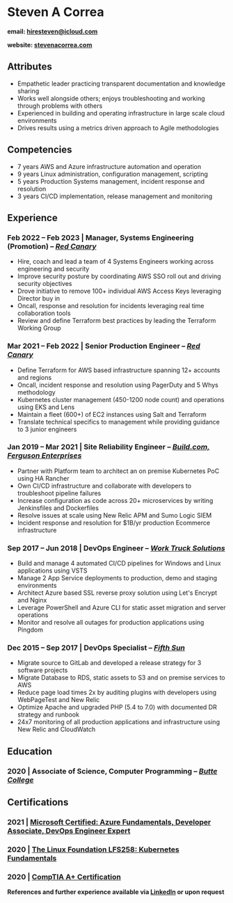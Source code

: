 # Steven A Correa

**email: [hiresteven@icloud.com](mailto:hiresteven@icloud.com)**

**website: [stevenacorrea.com](https://stevenacorrea.com)**

## Attributes

  * Empathetic leader practicing transparent documentation and knowledge sharing
  * Works well alongside others; enjoys troubleshooting and working through problems with others
  * Experienced in building and operating infrastructure in large scale cloud environments
  * Drives results using a metrics driven approach to Agile methodologies

## Competencies

  * 7 years AWS and Azure infrastructure automation and operation
  * 9 years Linux administration, configuration management, scripting
  * 5 years Production Systems management, incident response and resolution
  * 3 years CI/CD implementation, release management and monitoring

## Experience

### Feb 2022 – Feb 2023 | Manager, Systems Engineering (Promotion) – [_Red Canary_](https://redcanary.com/company)
  * Hire, coach and lead a team of 4 Systems Engineers working across engineering and security
  * Improve security posture by coordinating AWS SSO roll out and driving security objectives
  * Drove initiative to remove 100+ individual AWS Access Keys leveraging Director buy in
  * Oncall, response and resolution for incidents leveraging real time collaboration tools
  * Review and define Terraform best practices by leading the Terraform Working Group

### Mar 2021 – Feb 2022 | Senior Production Engineer – [_Red Canary_](https://redcanary.com/company)
  * Define Terraform for AWS based infrastructure spanning 12+ accounts and regions
  * Oncall, incident response and resolution using PagerDuty and 5 Whys methodology
  * Kubernetes cluster management (450-1200 node count) and operations using EKS and Lens
  * Maintain a fleet (600+) of EC2 instances using Salt and Terraform
  * Translate technical specifics to management while providing guidance to 3 junior engineers

### Jan 2019 – Mar 2021 | Site Reliability Engineer – [_Build.com, Ferguson Enterprises_](https://www.build.com/support/about_us)
  * Partner with Platform team to architect an on premise Kubernetes PoC using HA Rancher
  * Own CI/CD infrastructure and collaborate with developers to troubleshoot pipeline failures
  * Increase configuration as code across 20+ microservices by writing Jenkinsfiles and Dockerfiles
  * Resolve issues at scale using New Relic APM and Sumo Logic SIEM
  * Incident response and resolution for $1B/yr production Ecommerce infrastructure

### Sep 2017 – Jun 2018 | DevOps Engineer – [_Work Truck Solutions_](https://www.worktrucksolutions.com)
  * Build and manage 4 automated CI/CD pipelines for Windows and Linux applications using VSTS
  * Manage 2 App Service deployments to production, demo and staging environments
  * Architect Azure based SSL reverse proxy solution using Let's Encrypt and Nginx
  * Leverage PowerShell and Azure CLI for static asset migration and server operations
  * Monitor and resolve all outages for production applications using Pingdom

### Dec 2015 – Sep 2017 | DevOps Specialist – [_Fifth Sun_](https://fifthsun.com)
  * Migrate source to GitLab and developed a release strategy for 3 software projects
  * Migrate Database to RDS, static assets to S3 and on premise services to AWS
  * Reduce page load times 2x by auditing plugins with developers using WebPageTest and New Relic
  * Optimize Apache and upgraded PHP (5.4 to 7.0) with documented DR strategy and runbook
  * 24x7 monitoring of all production applications and infrastructure using New Relic and CloudWatch

## Education
### 2020 | Associate of Science, Computer Programming – [_Butte College_](https://programs.butte.edu/ProgramInfo/10/2084)

## Certifications
### 2021 | [Microsoft Certified: Azure Fundamentals, Developer Associate, DevOps Engineer Expert](https://www.credly.com/badges/57b3f63b-f5ca-41ee-b67d-719b9e866672)

### 2020 | [The Linux Foundation LFS258: Kubernetes Fundamentals](https://www.credly.com/badges/f7efd3c9-0347-4c6f-9dfc-5d0d1891f4d5)

### 2020 | [CompTIA A+ Certification](https://www.credly.com/badges/3c16f47b-083f-4a7f-9300-f0c1da238ef6)

**References and further experience available via [LinkedIn](https://www.linkedin.com/in/stcorrea) or upon request**